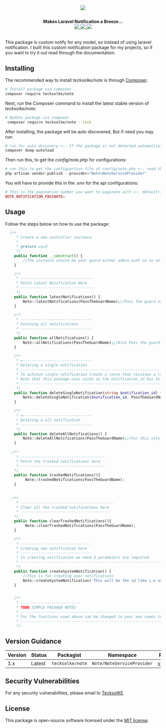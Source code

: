 # <p align="center"><a href="#" target="_blank"><img src="https://tecksol.co.ke/image/logo.png"></a></p>

<p align="center">
  <b>Makes Laravel Notification a Breeze...</b><br>
  <a href="https://github.com/dev-tecksolke/note/issues">
  <img src="https://img.shields.io/github/issues/dev-tecksolke/note">
  </a>
  <a href="https://github.com/dev-tecksolke/note/network/members">
  <img src="https://img.shields.io/github/forks/dev-tecksolke/note">
  </a>
  <a href="https://github.com/dev-tecksolke/note/stargazers">
  <img src="https://img.shields.io/github/stars/dev-tecksolke/note">
  </a>
  <br><br>
</p>

This package is custom notify for any model, so instead of using laravel notification. I built this custom notification package for my projects, so if you want to try it out read through the documentation.

## Installing

The recommended way to install *tecksolke/note* is through
[Composer](http://getcomposer.org).

```bash
# Install package via composer
composer require tecksolke/note
```

Next, run the Composer command to install the latest stable version of *tecksolke/note*:

```bash
# Update package via composer
 composer require tecksolke/note --lock
```

After installing, the package will be auto discovered, But if need you may run:

```php
# run for auto discovery <-- If the package is not detected automatically -->
composer dump-autoload
```

Then run this, to get the *config/note.php* for configurations:

```php
# run this to get the configuartion file at config/note.php <-- read through it -->
php artisan vendor:publish --provider="Note\NoteServiceProvider"
```

You will have to provide this in the *.env* for the api configurations:

```php
# This is the pagination number you want to paginate with <-- default(10) -->
NOTE_NOTIFICATION_PAGINATE=
```
## Usage
Follow the steps below on how to use the package:

```php
  /**
     * Create a new controller instance.
     *
     * @return void
     */
    public function __construct() {
        //The instance should be your guard either admin,auth on so on.
    }

    /**
     * ---------------------------------
     * Fetch Latest Notification Here
     * ---------------------------------
     */
    public function latestNotifications() {
        Note::latestNotifications(PassTheGuardName);//Pass the guard name.
    }

    /**
     * --------------------------------
     * Fetching all notifications
     * --------------------------------
     */
    public function allNotifications() {
        Note::allNotifications(PassTheGuardName);//Also Pass the guard name.
    }

    /**
     * =-------------------------------
     * Deleting a single notification
     * ------------------------------------------------------------------------------
     * To achieve single notification create a route that receives a (string) notification_id
     * Note that this package uses uuids so the notification_id has to be a string
     * ----------------------------------------------------------------------------------------
     */
    public function deleteSingleNotification(string $notification_id) {
        Note::deleteSingleNotification($notification_id, PassTheGuardName);//Pass id and guardName.
    }

    /**
     * =-------------------------------
     * Deleting a all notification
     * --------------------------------
     */
    public function deleteAllNotifications() {
        Note::deleteAllNotifications(PassTheGuardName);//For this only guard name is needed
    }
    
   /**
     * --------------------------------------
     * Fetch the trashed notifications here
     * --------------------------------------
    */
    public function trashedNotifications(){
         Note::trashedNotifications(PassTheGuardName);
    }
    
    
   /**
     * ------------------------------------------
     * Clear all the trashed notifications here
     * -----------------------------------------
    */
    public function clearTrashedNotifications(){
         Note::clearTrashedNotifications(PassTheGuardName);
    }

    /**
     * --------------------------------
     * Creating new notification here
     * --------------------------------
     * In creating notification we need 4 parameters are required
     * -------------------------------------------------------------------------------------------------------
     */
    public function createSystemNotification() {
        //This is for creating user notifications
        Note::createSystemNotification('This will be the id like i.e user id','This will be the model class i.e App\User','My Notification Subject', 'My Notification Message');
    }


    /**
     * ---------------------------
     * TODO SIMPLE PACKAGE NOTES
     * -----------------------------------------------------------------------------------------
     * For the functions used above can be changed to your own names to call the package names
     * -----------------------------------------------------------------------------------------
     */


```

## Version Guidance

| Version | Status     | Packagist           | Namespace    | Repo                |
|---------|------------|---------------------|--------------|---------------------|
| 1.x     | Latest     | `tecksolke/note` | `Note/NoteServiceProvider` | [v1.0.0](https://github.com/dev-tecksolke/note/tree/1.0)|

[tecksolke/note-1-repo]: https://github.com/dev-tecksolke/note.git

## Security Vulnerabilities
 For any security vulnerabilities, please email to [TecksolKE](mailto:client@tecksol.co.ke).

## License
 This package is open-source software licensed under the [MIT license](https://opensource.org/licenses/MIT).